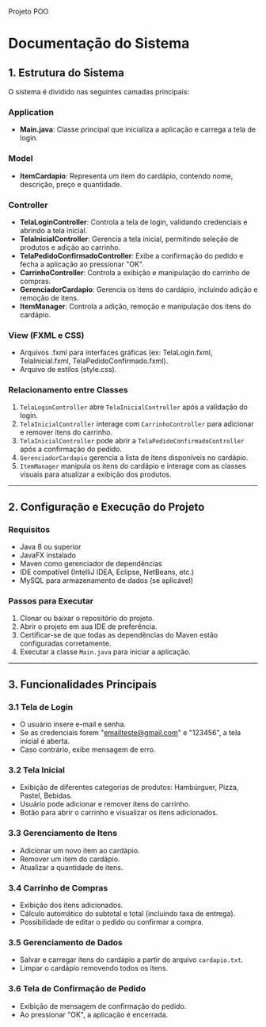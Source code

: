Projeto POO

# Documentação do Sistema

## 1. Estrutura do Sistema

O sistema é dividido nas seguintes camadas principais:

### **Application**
- **Main.java**: Classe principal que inicializa a aplicação e carrega a tela de login.

### **Model**
- **ItemCardapio**: Representa um item do cardápio, contendo nome, descrição, preço e quantidade.

### **Controller**
- **TelaLoginController**: Controla a tela de login, validando credenciais e abrindo a tela inicial.
- **TelaInicialController**: Gerencia a tela inicial, permitindo seleção de produtos e adição ao carrinho.
- **TelaPedidoConfirmadoController**: Exibe a confirmação do pedido e fecha a aplicação ao pressionar "OK".
- **CarrinhoController**: Controla a exibição e manipulação do carrinho de compras.
- **GerenciadorCardapio**: Gerencia os itens do cardápio, incluindo adição e remoção de itens.
- **ItemManager**: Controla a adição, remoção e manipulação dos itens do cardápio.

### **View (FXML e CSS)**
- Arquivos .fxml para interfaces gráficas (ex: TelaLogin.fxml, TelaInicial.fxml, TelaPedidoConfirmado.fxml).
- Arquivo de estilos (style.css).

### **Relacionamento entre Classes**
1. `TelaLoginController` abre `TelaInicialController` após a validação do login.
2. `TelaInicialController` interage com `CarrinhoController` para adicionar e remover itens do carrinho.
3. `TelaInicialController` pode abrir a `TelaPedidoConfirmadoController` após a confirmação do pedido.
4. `GerenciadorCardapio` gerencia a lista de itens disponíveis no cardápio.
5. `ItemManager` manipula os itens do cardápio e interage com as classes visuais para atualizar a exibição dos produtos.

---

## 2. Configuração e Execução do Projeto

### **Requisitos**
- Java 8 ou superior
- JavaFX instalado
- Maven como gerenciador de dependências
- IDE compatível (IntelliJ IDEA, Eclipse, NetBeans, etc.)
- MySQL para armazenamento de dados (se aplicável)

### **Passos para Executar**
1. Clonar ou baixar o repositório do projeto.
2. Abrir o projeto em sua IDE de preferência.
3. Certificar-se de que todas as dependências do Maven estão configuradas corretamente.
4. Executar a classe `Main.java` para iniciar a aplicação.

---

## 3. Funcionalidades Principais

### **3.1 Tela de Login**
- O usuário insere e-mail e senha.
- Se as credenciais forem "emailteste@gmail.com" e "123456", a tela inicial é aberta.
- Caso contrário, exibe mensagem de erro.

### **3.2 Tela Inicial**
- Exibição de diferentes categorias de produtos: Hambúrguer, Pizza, Pastel, Bebidas.
- Usuário pode adicionar e remover itens do carrinho.
- Botão para abrir o carrinho e visualizar os itens adicionados.

### **3.3 Gerenciamento de Itens**
- Adicionar um novo item ao cardápio.
- Remover um item do cardápio.
- Atualizar a quantidade de itens.

### **3.4 Carrinho de Compras**
- Exibição dos itens adicionados.
- Cálculo automático do subtotal e total (incluindo taxa de entrega).
- Possibilidade de editar o pedido ou confirmar a compra.

### **3.5 Gerenciamento de Dados**
- Salvar e carregar itens do cardápio a partir do arquivo `cardapio.txt`.
- Limpar o cardápio removendo todos os itens.

### **3.6 Tela de Confirmação de Pedido**
- Exibição de mensagem de confirmação do pedido.
- Ao pressionar "OK", a aplicação é encerrada.




